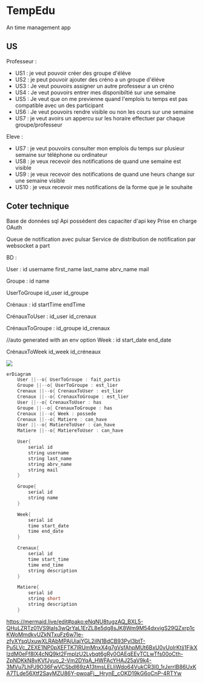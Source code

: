 # TempEdu
An time management app
## US 

Professeur : 
- US1 : je veut pouvoir créer des groupe d'éléve
- US2 : je peut pouvoir ajouter des créno a un groupe d'éléve
- US3 : Je veut pouvoirs assigner un autre professeur a un créno
- US4 : Je veut pouvoirs entrer mes disponibiltié sur une semaine
- US5 : Je veut que on me previenne quand l'emplois tu temps est pas compatible avec un des participant
- US6 : Je veut pouvoirs rendre visible ou non les cours sur une semaine
- US7 : je veut avoirs un appercu sur les horaire effectuer par chaque groupe/professeur

Eleve : 
- US7 : je veut pouvoirs consulter mon emplois du temps sur plusieur semaine sur téléphone ou ordinateur
- US8 : je veux recevoir des notifications de quand une semaine est visible
- US9 : je veux recevoir des notifications de quand une heurs change sur une semaine visible
- US10 : je veux recevoir mes notifications de la forme que je le souhaite

## Coter technique

Base de données sql
Api possédent des capaciter d'api key
Prise en charge OAuth

Queue de notification avec pulsar
Service de distribution de notification par websocket a part


BD :

User : 
id
username
first_name
last_name
abrv_name
mail

Groupe : 
id
name

UserToGroupe
id_user
id_groupe

Crénaux :
id
startTime
endTime

CrénauxToUser :
id_user
id_crenaux

CrénauxToGroupe : 
id_groupe
id_crenaux

//auto generated with an env option
Week :
id
start_date
end_date

CrénauxToWeek
id_week
id_créneaux

[![](https://mermaid.ink/img/pako:eNqNU0FugzAQ_Irlc_IBrm3VU09N1QsS2uJtsAI2Wi9RqyR_r4kNJGCl-LTeGc8OY3ySpVUoM4n0rGFP0ORG-PXhkMT5vN3a07Xe2VeyXYsiE9-guWiBWLvAjUiajY6LWiMF6hOhge5n4Mbtzl7HTWTxmL0QF0vTc-kKnEjZXYp6ZnL8J-LBw611DhUmKW_A3k0vUoIpKjji0ljkjMbumYPCv-RJ-BTKfvmdhlpoddNi0mYvOg8ZaHAB1OAzTCLwRcc00oCuQ_MyGAnprbIySY6n-2gfn2XdoBfwf12hgHEGoFE37VE23s5q5b5MKN-341codCXplrU1s6nxzlZl4SpLvEJbbmSD5HNX_qlelXPJFXpfMvOlAjrkMjc9r2v7JF6UZksyY-pwI6Fj-_5rymEfOPHBh-blD6EmTUE)](https://mermaid.live/edit#pako:eNqNU0FugzAQ_Irlc_IBrm3VU09N1QsS2uJtsAI2Wi9RqyR_r4kNJGCl-LTeGc8OY3ySpVUoM4n0rGFP0ORG-PXhkMT5vN3a07Xe2VeyXYsiE9-guWiBWLvAjUiajY6LWiMF6hOhge5n4Mbtzl7HTWTxmL0QF0vTc-kKnEjZXYp6ZnL8J-LBw611DhUmKW_A3k0vUoIpKjji0ljkjMbumYPCv-RJ-BTKfvmdhlpoddNi0mYvOg8ZaHAB1OAzTCLwRcc00oCuQ_MyGAnprbIySY6n-2gfn2XdoBfwf12hgHEGoFE37VE23s5q5b5MKN-341codCXplrU1s6nxzlZl4SpLvEJbbmSD5HNX_qlelXPJFXpfMvOlAjrkMjc9r2v7JF6UZksyY-pwI6Fj-_5rymEfOPHBh-blD6EmTUE)

```mm
erDiagram
    User ||--o{ UserToGroupe : fait_partis
    Groupe ||--o{ UserToGroupe : est_lier
    Crenaux ||--o{ CrenauxToUser : est_lier 
    Crenaux ||--o{ CrenauxToGroupe : est_lier 
    User ||--o{ CrenauxToUser : has 
    Groupe ||--o{ CrenauxToGroupe : has
    Crenaux ||--o{ Week : possede
    Crenaux ||--o{ Matiere : can_have
    User ||--o{ MatiereToUser : can_have
    Matiere ||--o{ MatiereToUser : can_have

    User{
        serial id
        string username
        string last_name
        string abrv_name
        string mail
    }

    Groupe{
        serial id
        string name
    }

    Week{
        serial id
        time start_date
        time end_date
    }

    Crenaux{
        serial id
        time start_time
        time end_time
        string description
    }

    Matiere{
        serial id
        string short
        string description
    }
```

https://mermaid.live/edit#pako:eNqNU8tugzAQ_BXL5-QHuLZRTz01VS9IaIs3wQrYaL1ErZL8e5dg8sJK8Wm9M54dxvigS29QZxrp1cKWoMmdkvUZkNTxuFz6w7le-zfyXYsqUxuwXLRAbMPAjUiajYGL2iIN1BdCB93PyI3btT-Pu5LVc_ZEXE1NP0pXEFTK7lRUmMnxX4g7gVsfAhpMUt6BxU0vUoIrKtjj1FjkXIzdM0eFf8lX4cNQ9kt2FmplzU2Lybqt6gRy0OAEqEEyTCLwTfs00oCth-ZpNDKkN8vKVfJyuo_2-Vm2DYqA_HWFAcYHAJ25aV9k4-3MVu7LhPJ9O36FwVCSbdl69zA13tmsLELliWdo64VukCR3I0_1rJxrrlB86UxKA7TLde56Xtf2SayMZU86Y-pwoaFj__HrynE_cOKD19kG6oCnP-4RTYw